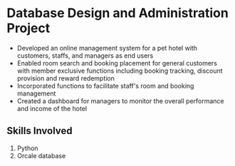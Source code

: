 # Database Design and Administration Project
- Developed an online management system for a pet hotel with customers, staffs, and managers as end users
- Enabled room search and booking placement for general customers with member exclusive functions 
including booking tracking, discount provision and reward redemption
- Incorporated functions to facilitate staff's room and booking management
- Created a dashboard for managers to monitor the overall performance and income of the hotel

## Skills Involved
1. Python
2. Orcale database
